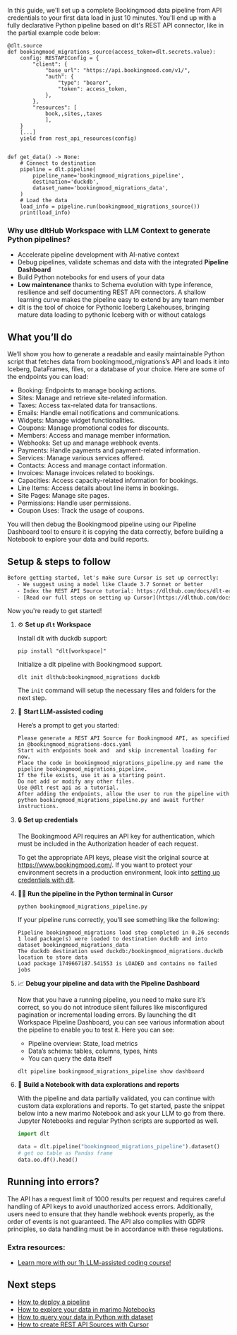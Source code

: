 In this guide, we'll set up a complete Bookingmood data pipeline from API credentials to your first data load in just 10 minutes. You'll end up with a fully declarative Python pipeline based on dlt's REST API connector, like in the partial example code below:

```python-outcome
@dlt.source
def bookingmood_migrations_source(access_token=dlt.secrets.value):
    config: RESTAPIConfig = {
        "client": {
            "base_url": "https://api.bookingmood.com/v1/",
            "auth": {
                "type": "bearer",
                "token": access_token,
            },
        },
        "resources": [
            book,,sites,,taxes
            ],
    }
    [...]
    yield from rest_api_resources(config)


def get_data() -> None:
    # Connect to destination
    pipeline = dlt.pipeline(
        pipeline_name='bookingmood_migrations_pipeline',
        destination='duckdb',
        dataset_name='bookingmood_migrations_data', 
    )
    # Load the data
    load_info = pipeline.run(bookingmood_migrations_source())
    print(load_info) 
```

### Why use dltHub Workspace with LLM Context to generate Python pipelines?

- Accelerate pipeline development with AI-native context
- Debug pipelines, validate schemas and data with the integrated **Pipeline Dashboard**
- Build Python notebooks for end users of your data
- **Low maintenance** thanks to Schema evolution with type inference, resilience and self documenting REST API connectors. A shallow learning curve makes the pipeline easy to extend by any team member
- dlt is the tool of choice for Pythonic Iceberg Lakehouses, bringing mature data loading to pythonic Iceberg with or without catalogs

## What you’ll do

We’ll show you how to generate a readable and easily maintainable Python script that fetches data from bookingmood_migrations’s API and loads it into Iceberg, DataFrames, files, or a database of your choice. Here are some of the endpoints you can load:

- Booking: Endpoints to manage booking actions.
- Sites: Manage and retrieve site-related information.
- Taxes: Access tax-related data for transactions.
- Emails: Handle email notifications and communications.
- Widgets: Manage widget functionalities.
- Coupons: Manage promotional codes for discounts.
- Members: Access and manage member information.
- Webhooks: Set up and manage webhook events.
- Payments: Handle payments and payment-related information.
- Services: Manage various services offered.
- Contacts: Access and manage contact information.
- Invoices: Manage invoices related to bookings.
- Capacities: Access capacity-related information for bookings.
- Line Items: Access details about line items in bookings.
- Site Pages: Manage site pages.
- Permissions: Handle user permissions.
- Coupon Uses: Track the usage of coupons.

You will then debug the Bookingmood pipeline using our Pipeline Dashboard tool to ensure it is copying the data correctly, before building a Notebook to explore your data and build reports.

## Setup & steps to follow

```default
Before getting started, let's make sure Cursor is set up correctly:
   - We suggest using a model like Claude 3.7 Sonnet or better
   - Index the REST API Source tutorial: https://dlthub.com/docs/dlt-ecosystem/verified-sources/rest_api/ and add it to context as **@dlt rest api**
   - [Read our full steps on setting up Cursor](https://dlthub.com/docs/dlt-ecosystem/llm-tooling/cursor-restapi#23-configuring-cursor-with-documentation)
```

Now you're ready to get started!

1. ⚙️ **Set up `dlt` Workspace**
    
    Install dlt with duckdb support:
    ```shell
    pip install "dlt[workspace]"
    ```

    Initialize a dlt pipeline with Bookingmood support.
    ```shell
    dlt init dlthub:bookingmood_migrations duckdb
    ```

    The `init` command will setup the necessary files and folders for the next step.
    
2. 🤠 **Start LLM-assisted coding**
    
    Here’s a prompt to get you started:
    
    ```prompt
    Please generate a REST API Source for Bookingmood API, as specified in @bookingmood_migrations-docs.yaml 
    Start with endpoints book and  and skip incremental loading for now. 
    Place the code in bookingmood_migrations_pipeline.py and name the pipeline bookingmood_migrations_pipeline. 
    If the file exists, use it as a starting point. 
    Do not add or modify any other files. 
    Use @dlt rest api as a tutorial. 
    After adding the endpoints, allow the user to run the pipeline with python bookingmood_migrations_pipeline.py and await further instructions.
    ```

    
3. 🔒 **Set up credentials** 
    
    The Bookingmood API requires an API key for authentication, which must be included in the Authorization header of each request.
    
    To get the appropriate API keys, please visit the original source at https://www.bookingmood.com/.
    If you want to protect your environment secrets in a production environment, look into [setting up credentials with dlt](https://dlthub.com/docs/walkthroughs/add_credentials).
    
4. 🏃‍♀️ **Run the pipeline in the Python terminal in Cursor**
    
    ```shell
    python bookingmood_migrations_pipeline.py
    ```
    
    If your pipeline runs correctly, you’ll see something like the following:
    
    ```shell
    Pipeline bookingmood_migrations load step completed in 0.26 seconds
    1 load package(s) were loaded to destination duckdb and into dataset bookingmood_migrations_data
    The duckdb destination used duckdb:/bookingmood_migrations.duckdb location to store data
    Load package 1749667187.541553 is LOADED and contains no failed jobs
    ```
    
5. 📈 **Debug your pipeline and data with the Pipeline Dashboard**

    Now that you have a running pipeline, you need to make sure it’s correct, so you do not introduce silent failures like misconfigured pagination or incremental loading errors. By launching the dlt Workspace Pipeline Dashboard, you can see various information about the pipeline to enable you to test it. Here you can see:
    - Pipeline overview: State, load metrics
    - Data’s schema: tables, columns, types, hints
    - You can query the data itself
    
    ```shell
    dlt pipeline bookingmood_migrations_pipeline show dashboard
    ```
    
6. 🐍 **Build a Notebook with data explorations and reports**

    With the pipeline and data partially validated, you can continue with custom data explorations and reports. To get started, paste the snippet below into a new marimo Notebook and ask your LLM to go from there. Jupyter Notebooks and regular Python scripts are supported as well.

    
    ```python
    import dlt

   data = dlt.pipeline("bookingmood_migrations_pipeline").dataset()
   # get oo table as Pandas frame
   data.oo.df().head()
    ```

## Running into errors?

The API has a request limit of 1000 results per request and requires careful handling of API keys to avoid unauthorized access errors. Additionally, users need to ensure that they handle webhook events properly, as the order of events is not guaranteed. The API also complies with GDPR principles, so data handling must be in accordance with these regulations.

### Extra resources:

- [Learn more with our 1h LLM-assisted coding course!](https://www.youtube.com/watch?v=GGid70rnJuM)

## Next steps

- [How to deploy a pipeline](https://dlthub.com/docs/walkthroughs/deploy-a-pipeline)
- [How to explore your data in marimo Notebooks](https://dlthub.com/docs/general-usage/dataset-access/marimo)
- [How to query your data in Python with dataset](https://dlthub.com/docs/general-usage/dataset-access/dataset)
- [How to create REST API Sources with Cursor](https://dlthub.com/docs/dlt-ecosystem/llm-tooling/cursor-restapi)
